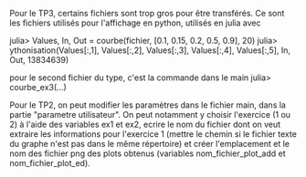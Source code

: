 
Pour le TP3, certains fichiers sont trop gros pour être transférés. 
Ce sont les fichiers utilisés pour l'affichage en python, utilisés en julia avec 

julia> Values, In, Out = courbe(fichier, [0.1, 0.15, 0.2, 0.5, 0.9], 20)
julia> ythonisation(Values[:,1], Values[:,2], Values[:,3], Values[:,4], Values[:,5], In, Out, 13834639)


pour le second fichier du type, c'est la commande dans le main
julia> courbe_ex3(...)


Pour le TP2, on peut modifier les paramètres dans le fichier main, dans la partie "parametre utilisateur". On peut notamment y choisir l'exercice (1 ou 2) à l'aide des variables ex1 et ex2, ecrire le nom du fichier dont on veut extraire les informations pour l'exercice 1 (mettre le chemin si le fichier texte du graphe n'est pas dans le même répertoire) et créer l'emplacement et le nom des fichier png des plots obtenus (variables nom_fichier_plot_add et nom_fichier_plot_ed).
